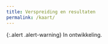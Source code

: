```yaml
---
title: Verspreiding en resultaten
permalink: /kaart/
---
```


{:.alert .alert-warning} 
In ontwikkeling.

